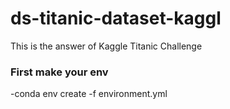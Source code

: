 # ds-titanic-dataset-kaggl
This is the answer of Kaggle Titanic Challenge 
### First make your env 
-conda env create -f environment.yml

